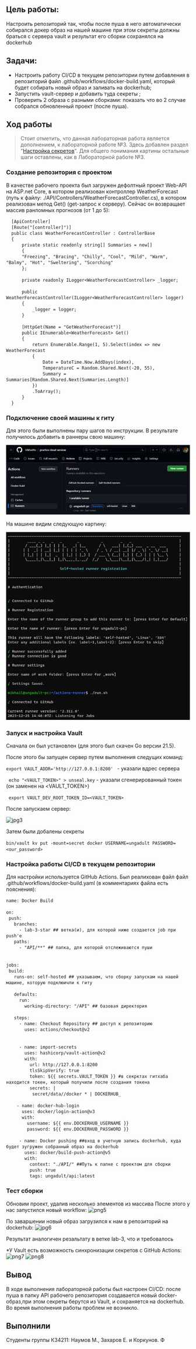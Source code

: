 ## Цель работы:
Настроить репозиторий так, чтобы после пуша в него автоматически собирался докер образ на нашей машине при этом секреты должны браться с сервера vault и результат его сборки сохранялся на dockerhub

## Задачи:
* Настроить работу CI/CD в текущем репозитории путем добавления в репозиторий файл .github/workflows/docker-build.yaml, который будет собирать новый образ и заливать на dockerhub;
* Запустить vault-сервер и добавить туда секреты ;
* Проверить 2 образа с разными сборками: показать что во 2 случае собрался обновленный проект (после пуша).

## Ход работы

 > Стоит отметить, что данная лабораторная работа является дополнением, к лабораторной работе №3. Здесь добавлен раздел "[Настройка секретов](#настройка-секретов)". Для общего понимания картины остальные шаги оставлены, как в Лабораторной работе №3.

### Создание репозитория с проектом

 В качестве рабочего проекта был загружен дефолтный проект Web-API на ASP.net Core, в котором реализован контроллер WeatherForecast (путь к файлу: ./API/Controllers/WeatherForecastController.cs), в котором реализован метод Get() (get-запрос к серверу). Сейчас он возвращает массив ранломных прогнозов (от 1 до 5):
 ```
   [ApiController]
   [Route("[controller]")]
   public class WeatherForecastController : ControllerBase
   {
       private static readonly string[] Summaries = new[]
       {
       "Freezing", "Bracing", "Chilly", "Cool", "Mild", "Warm", "Balmy", "Hot", "Sweltering", "Scorching"
       };
  
       private readonly ILogger<WeatherForecastController> _logger;
  
       public WeatherForecastController(ILogger<WeatherForecastController> logger)
       {
           _logger = logger;
       }
  
       [HttpGet(Name = "GetWeatherForecast")]
       public IEnumerable<WeatherForecast> Get()
       {
           return Enumerable.Range(1, 5).Select(index => new WeatherForecast
           {
               Date = DateTime.Now.AddDays(index),
               TemperatureC = Random.Shared.Next(-20, 55),
               Summary = Summaries[Random.Shared.Next(Summaries.Length)]
           })
           .ToArray();
       }
   }
  ```
### Подключение своей машины к гиту
Для этого были выполнены пару шагов по инструкции. В результате получилось добавить в раннеры свою машину:

![jpg1](./images/1.jpg)

На машине видим следующую картину:

![jpg2](./images/2.jpg)

### Запуск и настройка Vault
Сначала он был установлен (для этого был скачен Go версии 21.5).

После этого бы запущен сервер путем выполнения следущих команд:

 ```export VAULT_ADDR='http://127.0.0.1:8200' ``` - указали вдрес сервера
 
 ``` echo "<VAULT_TOKEN>" > unseal.key``` - указали сгенерированный токен (он заменен на <VAULT_TOKEN>)
 
 ``` export VAULT_DEV_ROOT_TOKEN_ID=<VAULT_TOKEN>```

После запускаем сервер:

![jpg3](./images/3.jpg)

Затем были добалены секреты

```bin/vault kv put -mount=secret docker USERNAME=ungadult PASSWORD=<our_password>```


### Настройка работы CI/CD в текущем репозитории

 Для настройки используется GitHub Actions. Был реалихован файл файл .github/workflows/docker-build.yaml (в комментариях файла есть пояснения):
  ```
 name: Docker Build

 on:
   push:
     branches:
       - lab-3-star ## ветка(и), для которой ниже создается job при push'e
     paths:
       - "API/**" ## папка, для которой отслеживаются пуши
 
       
 jobs:
   build:
     runs-on: self-hosted ## указываем, что сборку запускам на нашей машине, которую подклюичли к гиту
 
     defaults:
       run:
         working-directory: "/API" ## базовая директория
 
     steps:
       - name: Checkout Repository ## доступ к репозиторию
         uses: actions/checkout@v2


       - name: import-secrets
         uses: hashicorp/vault-action@v2
         with:
           url: http://127.0.0.1:8200
           tlsSkipVerify: true
           token: ${{ secrets.VAULT_TOKEN }} #в секрктах гитхаба находится токен, который получили после создания токена
           secrets: |
            secret/data//docker * | DOCKERHUB_

      - name: docker-hub-login
        uses: docker/login-action@v3
        with:
          username: ${{ env.DOCKERHUB_USERNAME }}
          password: ${{ env.DOCKERHUB_PASSWORD }}
     
       - name: Docker pushing ##вход в учетную запись dockerhub, куда будет зугружен собранный образ на dockerhub
         uses: docker/build-push-action@v5
         with:
           context: "./API/" ##Путь к папке с проектом для сборки
           push: true
           tags: ungadult/api:latest
  ```

### Тест сборки
Обновим проект, удалив несколько элементов из массива
После этого у нас запустился новый workflow:
![png5](./images/5.png)

По заваршении новый образ загрузился к нам в репозиторий на dockerhub:
![jpg6](./images/6.jpg)

Результат аналогичен резальтату в ветке lab-3, что и требовалось

*У Vault есть возможность синхронизации секретов с GitHub Actions:
![png7](./images/7.png)
![png8](./images/8.png)


## Вывод
В ходе выполнения лабораторной работы был настроен CI/CD: после пуша в папку API рабочего репозитория создавается новый docker-образ,при этом секреты берутся из Vault, и сохраняется на dockerhub. Во время выполнения работы проблем не возникло.
## Выполнили
Студенты группы К34211: Наумов М., Захаров Е. и Коркунов. Ф
